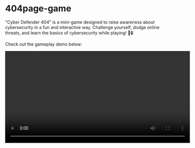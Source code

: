 # 404page-game
"Cyber Defender 404" is a mini-game designed to raise awareness about cybersecurity in a fun and interactive way. Challenge yourself, dodge online threats, and learn the basics of cybersecurity while playing! 🚀🔒

Check out the gameplay demo below:

<video src="images/demo-video.gif" controls width="600"></video>
